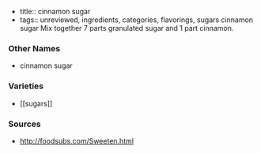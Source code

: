 - title:: cinnamon sugar
- tags:: unreviewed, ingredients, categories, flavorings, sugars
cinnamon sugar Mix together 7 parts granulated sugar and 1 part cinnamon.

### Other Names

* cinnamon sugar

### Varieties

* [[sugars]]

### Sources
* http://foodsubs.com/Sweeten.html
